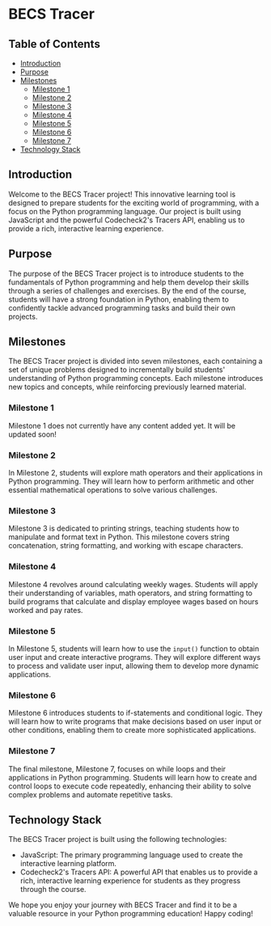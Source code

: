 # BECS Tracer

## Table of Contents
- [Introduction](#introduction)
- [Purpose](#purpose)
- [Milestones](#milestones)
  - [Milestone 1](#milestone-1)
  - [Milestone 2](#milestone-2)
  - [Milestone 3](#milestone-3)
  - [Milestone 4](#milestone-4)
  - [Milestone 5](#milestone-5)
  - [Milestone 6](#milestone-6)
  - [Milestone 7](#milestone-7)
- [Technology Stack](#technology-stack)

## Introduction
Welcome to the BECS Tracer project! This innovative learning tool is designed to prepare students for the exciting world of programming, with a focus on the Python programming language. Our project is built using JavaScript and the powerful Codecheck2's Tracers API, enabling us to provide a rich, interactive learning experience.

## Purpose
The purpose of the BECS Tracer project is to introduce students to the fundamentals of Python programming and help them develop their skills through a series of challenges and exercises. By the end of the course, students will have a strong foundation in Python, enabling them to confidently tackle advanced programming tasks and build their own projects.

## Milestones
The BECS Tracer project is divided into seven milestones, each containing a set of unique problems designed to incrementally build students' understanding of Python programming concepts. Each milestone introduces new topics and concepts, while reinforcing previously learned material.

### Milestone 1
Milestone 1 does not currently have any content added yet. It will be updated soon!

### Milestone 2
In Milestone 2, students will explore math operators and their applications in Python programming. They will learn how to perform arithmetic and other essential mathematical operations to solve various challenges.

### Milestone 3
Milestone 3 is dedicated to printing strings, teaching students how to manipulate and format text in Python. This milestone covers string concatenation, string formatting, and working with escape characters.

### Milestone 4
Milestone 4 revolves around calculating weekly wages. Students will apply their understanding of variables, math operators, and string formatting to build programs that calculate and display employee wages based on hours worked and pay rates.

### Milestone 5
In Milestone 5, students will learn how to use the `input()` function to obtain user input and create interactive programs. They will explore different ways to process and validate user input, allowing them to develop more dynamic applications.

### Milestone 6
Milestone 6 introduces students to if-statements and conditional logic. They will learn how to write programs that make decisions based on user input or other conditions, enabling them to create more sophisticated applications.

### Milestone 7
The final milestone, Milestone 7, focuses on while loops and their applications in Python programming. Students will learn how to create and control loops to execute code repeatedly, enhancing their ability to solve complex problems and automate repetitive tasks.

## Technology Stack
The BECS Tracer project is built using the following technologies:

- JavaScript: The primary programming language used to create the interactive learning platform.
- Codecheck2's Tracers API: A powerful API that enables us to provide a rich, interactive learning experience for students as they progress through the course.

We hope you enjoy your journey with BECS Tracer and find it to be a valuable resource in your Python programming education! Happy coding!
